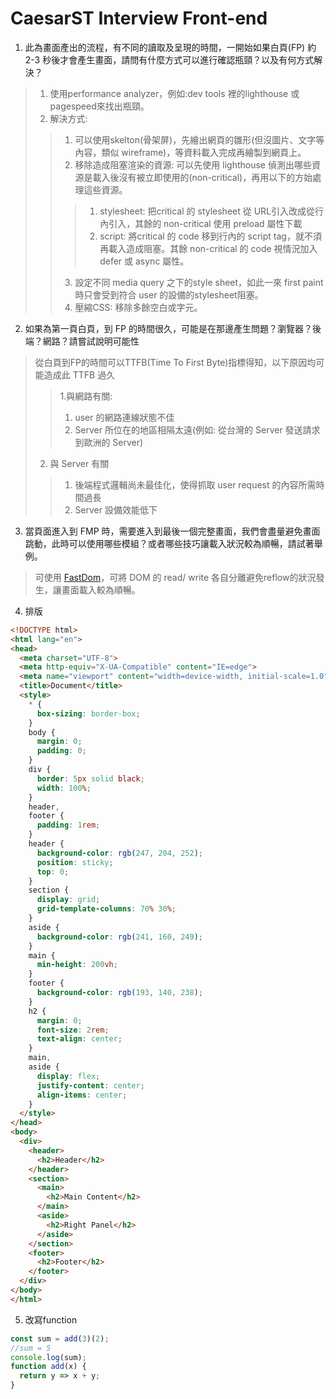 # **CaesarST Interview Front-end**
1. 此為畫面產出的流程，有不同的讀取及呈現的時間，一開始如果白頁(FP) 約 2-3 秒後才會產生畫面，請問有什麼方式可以進行確認瓶頸？以及有何方式解決？
> 1. 使用performance analyzer，例如:dev tools 裡的lighthouse 或 pagespeed來找出瓶頸。  
> 2. 解決方式:  
> >1. 可以使用skelton(骨架屏)，先繪出網頁的雛形(但沒圖片、文字等內容，類似 wireframe)，等資料載入完成再繪製到網頁上。  
> > 2.  移除造成阻塞渲染的資源: 可以先使用 lighthouse 偵測出哪些資源是載入後沒有被立即使用的(non-critical)，再用以下的方始處理這些資源。
> > > 1. stylesheet: 把critical 的 stylesheet 從 URL引入改成從行內引入，其餘的 non-critical 使用 preload 屬性下載 
> > > 2. script: 將critical 的 code 移到行內的 script tag，就不須再載入造成阻塞。其餘 non-critical 的 code 視情況加入defer 或 async 屬性。
> > 3.  設定不同 media query 之下的style sheet，如此一來 first paint 時只會受到符合 user 的設備的stylesheet阻塞。
> > 4.  壓縮CSS: 移除多餘空白或字元。

2. 如果為第一頁白頁，到 FP 的時間很久，可能是在那邊產生問題？瀏覽器？後端？網路？請嘗試說明可能性  
> 從白頁到FP的時間可以TTFB(Time To First Byte)指標得知，以下原因均可能造成此 TTFB 過久
> > 1.與網路有關: 
> > 1. user 的網路連線狀態不佳
> > 2. Server 所位在的地區相隔太遠(例如: 從台灣的 Server
> 發送請求到歐洲的 Server)
> 2. 與 Server 有關
> > 1. 後端程式邏輯尚未最佳化，使得抓取 user request 的內容所需時間過長
> > 2. Server 設備效能低下

3. 當頁面進入到 FMP 時，需要進入到最後一個完整畫面，我們會盡量避免畫面跳動，此時可以使用哪些模組？或者哪些技巧讓載入狀況較為順暢，請試著舉例。
> 可使用 [FastDom](https://github.com/wilsonpage/fastdom)，可將 DOM 的 read/ write 各自分離避免reflow的狀況發生，讓畫面載入較為順暢。
4. 排版
```html
<!DOCTYPE html>
<html lang="en">
<head>
  <meta charset="UTF-8">
  <meta http-equiv="X-UA-Compatible" content="IE=edge">
  <meta name="viewport" content="width=device-width, initial-scale=1.0">
  <title>Document</title>
  <style>
    * {
      box-sizing: border-box;
    }
    body {
      margin: 0;
      padding: 0;
    }
    div {
      border: 5px solid black;
      width: 100%;
    }
    header,
    footer {
      padding: 1rem;
    }
    header {
      background-color: rgb(247, 204, 252);
      position: sticky;
      top: 0;
    }
    section {
      display: grid;
      grid-template-columns: 70% 30%;
    }
    aside {
      background-color: rgb(241, 160, 249);
    }
    main {
      min-height: 200vh;
    }
    footer {
      background-color: rgb(193, 140, 238);
    }
    h2 {
      margin: 0;
      font-size: 2rem;
      text-align: center;
    }
    main,
    aside {
      display: flex;
      justify-content: center;
      align-items: center;
    }
  </style>
</head>
<body>
  <div>
    <header>
      <h2>Header</h2>
    </header>
    <section>
      <main>
        <h2>Main Content</h2>
      </main>
      <aside>
        <h2>Right Panel</h2>
      </aside>
    </section>
    <footer>
      <h2>Footer</h2>
    </footer>
  </div>
</body>
</html>
```
5. 改寫function
```js
const sum = add(3)(2);
//sum = 5
console.log(sum);
function add(x) {
  return y => x + y;
}
```
